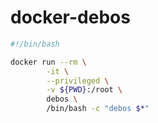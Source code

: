 # docker-debos

```bash
#!/bin/bash

docker run --rm \
        -it \
        --privileged \
        -v ${PWD}:/root \
        debos \
        /bin/bash -c "debos $*"
```

